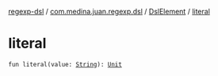 [regexp-dsl](../../index.md) / [com.medina.juan.regexp.dsl](../index.md) / [DslElement](index.md) / [literal](./literal.md)

# literal

`fun literal(value: `[`String`](https://kotlinlang.org/api/latest/jvm/stdlib/kotlin/-string/index.html)`): `[`Unit`](https://kotlinlang.org/api/latest/jvm/stdlib/kotlin/-unit/index.html)